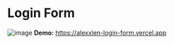 # Login Form
![image](https://github.com/AlexxLen/login-form/assets/84672393/8054c890-ffca-4364-965f-003040eec4c4)
**Demo:** https://alexxlen-login-form.vercel.app
